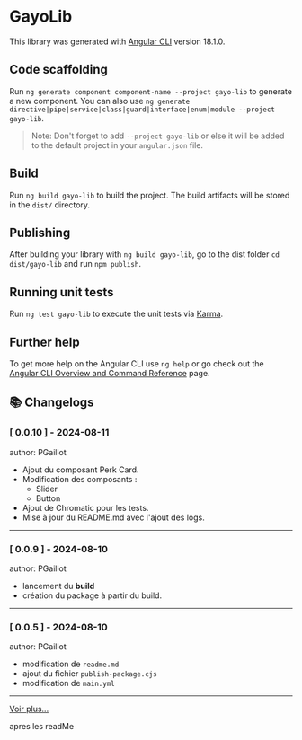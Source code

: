 # GayoLib

This library was generated with [Angular CLI](https://github.com/angular/angular-cli) version 18.1.0.

## Code scaffolding

Run `ng generate component component-name --project gayo-lib` to generate a new component. You can also use `ng generate directive|pipe|service|class|guard|interface|enum|module --project gayo-lib`.
> Note: Don't forget to add `--project gayo-lib` or else it will be added to the default project in your `angular.json` file. 

## Build

Run `ng build gayo-lib` to build the project. The build artifacts will be stored in the `dist/` directory.

## Publishing

After building your library with `ng build gayo-lib`, go to the dist folder `cd dist/gayo-lib` and run `npm publish`.

## Running unit tests

Run `ng test gayo-lib` to execute the unit tests via [Karma](https://karma-runner.github.io).

## Further help

To get more help on the Angular CLI use `ng help` or go check out the [Angular CLI Overview and Command Reference](https://angular.dev/tools/cli) page.

## 📚 Changelogs

### [ 0.0.10 ] - 2024-08-11
author: PGaillot 
- Ajout du composant Perk Card.
- Modification des composants :
  - Slider
  - Button
- Ajout de Chromatic pour les tests.
- Mise à jour du README.md avec l'ajout des logs.

---


### [ 0.0.9 ] - 2024-08-10
author: PGaillot 
- lancement du **build**
- création du package à partir du build.
    
---


### [ 0.0.5 ] - 2024-08-10
author: PGaillot 
- modification de `readme.md`
- ajout du fichier `publish-package.cjs`
- modification de `main.yml`

---

[Voir plus...](CHANGELOG.md)

apres les readMe
